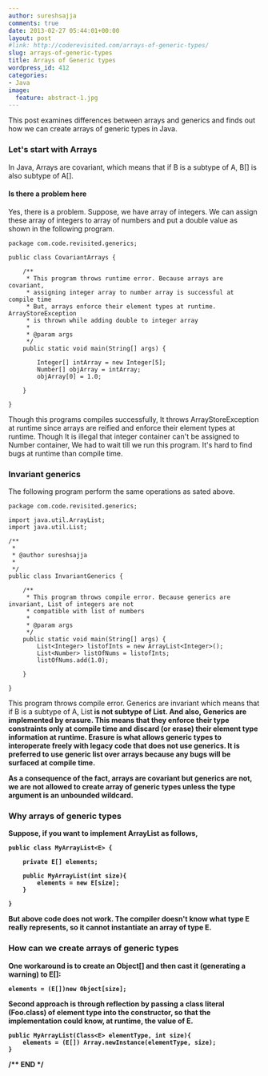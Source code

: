```yaml
---
author: sureshsajja
comments: true
date: 2013-02-27 05:44:01+00:00
layout: post
#link: http://coderevisited.com/arrays-of-generic-types/
slug: arrays-of-generic-types
title: Arrays of Generic types
wordpress_id: 412
categories:
- Java
image:
  feature: abstract-1.jpg
---
```


This post examines differences between arrays and generics and finds out how we can create arrays of generic types in Java.


### Let's start with Arrays


In Java, Arrays are covariant, which means that if B is a subtype of A, B[] is also subtype of A[].


#### Is there a problem here


Yes, there is a problem. Suppose, we have array of integers. We can assign these array of integers to array of numbers and put a double value as shown in the following program.

    
    package com.code.revisited.generics;
    
    public class CovariantArrays {
    
    	/**
    	 * This program throws runtime error. Because arrays are covariant,
    	 * assigning integer array to number array is successful at compile time
    	 * But, arrays enforce their element types at runtime. ArrayStoreException
    	 * is thrown while adding double to integer array
    	 * 
    	 * @param args
    	 */
    	public static void main(String[] args) {
    
    		Integer[] intArray = new Integer[5];
    		Number[] objArray = intArray;
    		objArray[0] = 1.0;
    
    	}
    
    }


Though this programs compiles successfully, It throws ArrayStoreException at runtime since arrays are reified and enforce their element types at runtime.
Though It is illegal that integer container can't be assigned to Number container, We had to wait till we run this program. It's hard to find bugs at runtime than compile time.


### Invariant generics


The following program perform the same operations as sated above.

    
    package com.code.revisited.generics;
    
    import java.util.ArrayList;
    import java.util.List;
    
    /**
     * 
     * @author sureshsajja
     * 
     */
    public class InvariantGenerics {
    
    	/**
    	 * This program throws compile error. Because generics are invariant, List of integers are not
    	 * compatible with list of numbers
    	 * 
    	 * @param args
    	 */
    	public static void main(String[] args) {
    		List<Integer> listofInts = new ArrayList<Integer>();
    		List<Number> listOfNums = listofInts;
    		listOfNums.add(1.0);
    
    	}
    
    }


This program throws compile error. Generics are invariant which means that if B is a subtype of A, List<B> is not subtype of List<A>. And also, Generics are implemented by erasure. This means that they enforce their type constraints only at compile time and discard (or erase) their element type information at runtime. Erasure is what allows generic types to interoperate freely with legacy code that does not use generics.
It is preferred to use generic list over arrays because any bugs will be surfaced at compile time.

As a consequence of the fact, arrays are covariant but generics are not, we are not allowed to create array of generic types unless the type argument is an unbounded wildcard.


### Why arrays of generic types


Suppose, if you want to implement ArrayList<E> as follows, 
 

    
    public class MyArrayList<E> {
    
    	private E[] elements;
    	
    	public MyArrayList(int size){
    		elements = new E[size];
    	}
    
    }



But above code does not work. The compiler doesn't know what type E really represents, so it cannot instantiate an array of type E.



### How can we create arrays of generic types 



One workaround is to create an Object[] and then cast it (generating a warning) to E[]:


    
    
    
    elements = (E[])new Object[size]; 



Second approach is through reflection by passing a class literal (Foo.class) of element type into the constructor, so that the implementation could know, at runtime, the value of E.
 

    
    public MyArrayList(Class<E> elementType, int size){
    	elements = (E[]) Array.newInstance(elementType, size);
    }



/**
END
*/
